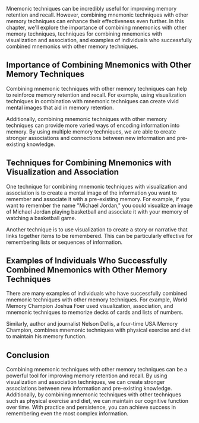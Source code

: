 
Mnemonic techniques can be incredibly useful for improving memory retention and recall. However, combining mnemonic techniques with other memory techniques can enhance their effectiveness even further. In this chapter, we'll explore the importance of combining mnemonics with other memory techniques, techniques for combining mnemonics with visualization and association, and examples of individuals who successfully combined mnemonics with other memory techniques.

Importance of Combining Mnemonics with Other Memory Techniques
--------------------------------------------------------------

Combining mnemonic techniques with other memory techniques can help to reinforce memory retention and recall. For example, using visualization techniques in combination with mnemonic techniques can create vivid mental images that aid in memory retention.

Additionally, combining mnemonic techniques with other memory techniques can provide more varied ways of encoding information into memory. By using multiple memory techniques, we are able to create stronger associations and connections between new information and pre-existing knowledge.

Techniques for Combining Mnemonics with Visualization and Association
---------------------------------------------------------------------

One technique for combining mnemonic techniques with visualization and association is to create a mental image of the information you want to remember and associate it with a pre-existing memory. For example, if you want to remember the name "Michael Jordan," you could visualize an image of Michael Jordan playing basketball and associate it with your memory of watching a basketball game.

Another technique is to use visualization to create a story or narrative that links together items to be remembered. This can be particularly effective for remembering lists or sequences of information.

Examples of Individuals Who Successfully Combined Mnemonics with Other Memory Techniques
----------------------------------------------------------------------------------------

There are many examples of individuals who have successfully combined mnemonic techniques with other memory techniques. For example, World Memory Champion Joshua Foer used visualization, association, and mnemonic techniques to memorize decks of cards and lists of numbers.

Similarly, author and journalist Nelson Dellis, a four-time USA Memory Champion, combines mnemonic techniques with physical exercise and diet to maintain his memory function.

Conclusion
----------

Combining mnemonic techniques with other memory techniques can be a powerful tool for improving memory retention and recall. By using visualization and association techniques, we can create stronger associations between new information and pre-existing knowledge. Additionally, by combining mnemonic techniques with other techniques such as physical exercise and diet, we can maintain our cognitive function over time. With practice and persistence, you can achieve success in remembering even the most complex information.
